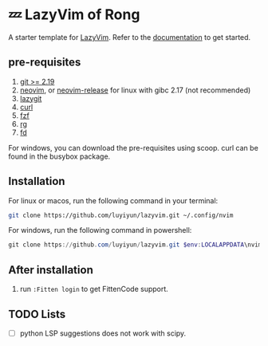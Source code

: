 # 💤 LazyVim of Rong

A starter template for [LazyVim](https://github.com/LazyVim/LazyVim).
Refer to the [documentation](https://lazyvim.github.io/installation) to get started.

## pre-requisites

1. [git >= 2.19](https://git-scm.com/downloads)
2. [neovim](https://github.com/neovim/neovim), or [neovim-release](https://github.com/neovim/neovim-releases) for linux with gibc 2.17 (not recommended)
3. [lazygit](https://github.com/jesseduffield/lazygit)
4. [curl](https://curl.se/)
5. [fzf](https://github.com/junegunn/fzf)
6. [rg](https://github.com/BurntSushi/ripgrep)
7. [fd](https://github.com/sharkdp/fd)

For windows, you can download the pre-requisites using scoop. curl can be found in the busybox package.

## Installation

For linux or macos, run the following command in your terminal:

```bash
git clone https://github.com/luyiyun/lazyvim.git ~/.config/nvim
```

For windows, run the following command in powershell:

```powershell
git clone https://github.com/luyiyun/lazyvim.git $env:LOCALAPPDATA\nvim
```

## After installation

1. run `:Fitten login` to get FittenCode support.

## TODO Lists

- [ ] python LSP suggestions does not work with scipy.
